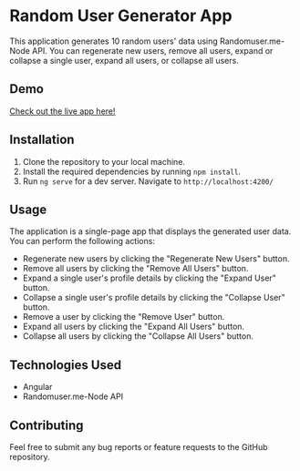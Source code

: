 # Random User Generator App

This application generates 10 random users' data using Randomuser.me-Node API. You can regenerate new users, remove all users, expand or collapse a single user, expand all users, or collapse all users.

## Demo
[Check out the live app here!](https://adaheeye.github.io/random-user-generator/)

## Installation

1. Clone the repository to your local machine.
2. Install the required dependencies by running `npm install`.
3. Run `ng serve` for a dev server. Navigate to `http://localhost:4200/`

## Usage

The application is a single-page app that displays the generated user data. You can perform the following actions:

- Regenerate new users by clicking the "Regenerate New Users" button.
- Remove all users by clicking the "Remove All Users" button.
- Expand a single user's profile details by clicking the "Expand User" button.
- Collapse a single user's profile details by clicking the "Collapse User" button.
- Remove a user by clicking the "Remove User" button.
- Expand all users by clicking the "Expand All Users" button.
- Collapse all users by clicking the "Collapse All Users" button.

## Technologies Used

- Angular
- Randomuser.me-Node API

## Contributing

Feel free to submit any bug reports or feature requests to the GitHub repository.

